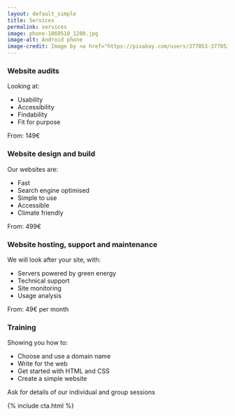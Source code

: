```yaml
---
layout: default_simple
title: Services
permalink: services
image: phone-1869510_1280.jpg
image-alt: Android phone
image-credit: Image by <a href="https://pixabay.com/users/377053-377053/?utm_source=link-attribution&utm_medium=referral&utm_campaign=image&utm_content=459196">377053</a> from <a href="https://pixabay.com//?utm_source=link-attribution&utm_medium=referral&utm_campaign=image&utm_content=459196">Pixabay</a>
---
```

### Website audits

Looking at:

- Usability
- Accessibility
- Findability
- Fit for purpose

<p class="notice">From: 149€</p>

### Website design and build

Our websites are:

- Fast
- Search engine optimised
- Simple to use
- Accessible
- Climate friendly

<p class="notice">From: 499€</p>

### Website hosting, support and maintenance

We will look after your site, with:

- Servers powered by green energy
- Technical support
- Site monitoring
- Usage analysis

<p class="notice">From: 49€ per month</p>

### Training

Showing you how to:

- Choose and use a domain name
- Write for the web
- Get started with HTML and CSS
- Create a simple website

<p class="notice">Ask for details of our individual and group sessions</p>

{% include cta.html %}

